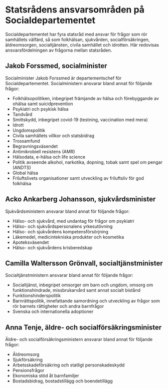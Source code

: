 # Statsrådens ansvarsområden på Socialdepartementet

Socialdepartementet har fyra statsråd med ansvar för frågor som rör samhällets välfärd, så som folkhälsan, sjukvården, socialförsäkringen, äldreomsorgen, socialtjänsten, civila samhället och idrotten. Här redovisas ansvarsfördelningen av frågorna mellan statsråden.

## Jakob Forssmed, socialminister

Socialminister Jakob Forssmed är departementschef för Socialdepartementet. Socialministern ansvarar bland annat för följande frågor:

* Folkhälsopolitiken, inbegripet främjande av hälsa och förebyggande av ohälsa samt suicidprevention
* Psykiatri och psykisk hälsa
* Tandvård
* Smittskydd, inbegripet covid-19 (testning, vaccination med mera)
* Idrott
* Ungdomspolitik
* Civila samhällets villkor och statsbidrag
* Trossamfund
* Begravningsväsendet
* Antimikrobiell resistens (AMR)
* Hälsodata, e-hälsa och life science
* Politik avseende alkohol, narkotika, dopning, tobak samt spel om pengar (ANDTS)
* Global hälsa
* Friluftslivets organisationer samt utveckling av friluftsliv för god folkhälsa

## Acko Ankarberg Johansson, sjukvårdsminister

Sjukvårdsministern ansvarar bland annat för följande frågor:

* Hälso- och sjukvård, med undantag för frågor om psykiatri
* Hälso- och sjukvårdspersonalens yrkesutövning
* Hälso- och sjukvårdens kompetensförsörjning
* Läkemedel, medicintekniska produkter och kosmetika
* Apoteksväsendet
* Hälso- och sjukvårdens krisberedskap

## Camilla Waltersson Grönvall, socialtjänstminister

Socialtjänstministern ansvarar bland annat för följande frågor:

* Socialtjänst, inbegripet omsorger om barn och ungdom, omsorg om funktionshindrade, missbrukarvård samt annat socialt bistånd
* Funktionshinderspolitik
* Barnrättspolitik, innefattande samordning och utveckling av frågor som rör barnets rättigheter och andra barnfrågor
* Svenska och internationella adoptioner

## Anna Tenje, äldre- och socialförsäkringsminister

Äldre- och socialförsäkringsministern ansvarar bland annat för följande frågor:

* Äldreomsorg
* Sjukförsäkring
* Arbetsskadeförsäkring och statligt personskadeskydd
* Pensionsfrågor
* Ekonomiska stöd åt barnfamiljer
* Bostadsbidrag, bostadstillägg och boendetillägg
